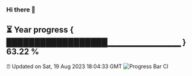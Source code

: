 ### Hi there 👋
⏳ Year progress { ██████████████████▁▁▁▁▁▁▁▁▁▁▁▁ } 63.22 %
---
⏰ Updated on Sat, 19 Aug 2023 18:04:33 GMT
![Progress Bar CI](https://github.com/Moyi321/Moyi321/workflows/Progress%20Bar%20CI/badge.svg)
